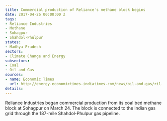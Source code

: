 ```yaml
---
title: Commercial production of Reliance's methane block begins
date: 2017-04-26 00:00:00 Z
tags:
- Reliance Industries
- Methane
- Sohagpur
- Shahdol-Phulpur
states:
- Madhya Pradesh
sectors:
- Climate Change and Energy
subsectors:
- Coal
- Oil and Gas
sources:
- name: Economic Times
  url: http://energy.economictimes.indiatimes.com/news/oil-and-gas/ril-begins-cbm-production-at-sohagpur-block/58309402
details: 
---
```


Reliance Industries began commercial production from its coal bed methane block at Sohagpur on March 24. The block is connected to the Indian gas grid through the 187-mile Shahdol-Phulpur gas pipeline.
